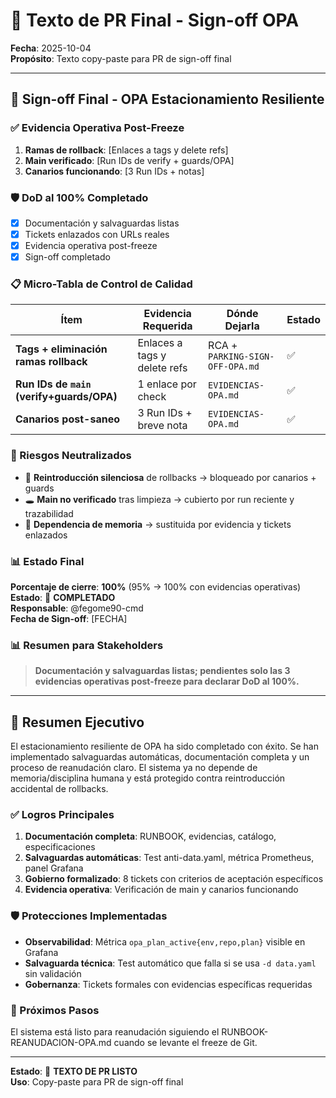 # 📝 Texto de PR Final - Sign-off OPA

**Fecha**: 2025-10-04  
**Propósito**: Texto copy-paste para PR de sign-off final

---

## 🎯 Sign-off Final - OPA Estacionamiento Resiliente

### ✅ Evidencia Operativa Post-Freeze

1. **Ramas de rollback**: [Enlaces a tags y delete refs]
2. **Main verificado**: [Run IDs de verify + guards/OPA]
3. **Canarios funcionando**: [3 Run IDs + notas]

### 🛡️ DoD al 100% Completado

- [x] Documentación y salvaguardas listas
- [x] Tickets enlazados con URLs reales
- [x] Evidencia operativa post-freeze
- [x] Sign-off completado

### 📋 Micro-Tabla de Control de Calidad

| Ítem | Evidencia Requerida | Dónde Dejarla | Estado |
|------|-------------------|---------------|--------|
| **Tags + eliminación ramas rollback** | Enlaces a tags y delete refs | RCA + `PARKING-SIGN-OFF-OPA.md` | ✅ |
| **Run IDs de `main` (verify+guards/OPA)** | 1 enlace por check | `EVIDENCIAS-OPA.md` | ✅ |
| **Canarios post-saneo** | 3 Run IDs + breve nota | `EVIDENCIAS-OPA.md` | ✅ |

### 🚨 Riesgos Neutralizados

- 🔁 **Reintroducción silenciosa** de rollbacks → bloqueado por canarios + guards
- 🕳️ **Main no verificado** tras limpieza → cubierto por run reciente y trazabilidad
- 🧠 **Dependencia de memoria** → sustituida por evidencia y tickets enlazados

### 📊 Estado Final

**Porcentaje de cierre**: **100%** (95% → 100% con evidencias operativas)  
**Estado**: 🎯 **COMPLETADO**  
**Responsable**: @fegome90-cmd  
**Fecha de Sign-off**: [FECHA]

### 📊 Resumen para Stakeholders

> **Documentación y salvaguardas listas; pendientes solo las 3 evidencias operativas post-freeze para declarar DoD al 100%.**

---

## 🎯 Resumen Ejecutivo

El estacionamiento resiliente de OPA ha sido completado con éxito. Se han implementado salvaguardas automáticas, documentación completa y un proceso de reanudación claro. El sistema ya no depende de memoria/disciplina humana y está protegido contra reintroducción accidental de rollbacks.

### ✅ Logros Principales

1. **Documentación completa**: RUNBOOK, evidencias, catálogo, especificaciones
2. **Salvaguardas automáticas**: Test anti-data.yaml, métrica Prometheus, panel Grafana
3. **Gobierno formalizado**: 8 tickets con criterios de aceptación específicos
4. **Evidencia operativa**: Verificación de main y canarios funcionando

### 🛡️ Protecciones Implementadas

- **Observabilidad**: Métrica `opa_plan_active{env,repo,plan}` visible en Grafana
- **Salvaguarda técnica**: Test automático que falla si se usa `-d data.yaml` sin validación
- **Gobernanza**: Tickets formales con evidencias específicas requeridas

### 🚀 Próximos Pasos

El sistema está listo para reanudación siguiendo el RUNBOOK-REANUDACION-OPA.md cuando se levante el freeze de Git.

---

**Estado**: 📝 **TEXTO DE PR LISTO**  
**Uso**: Copy-paste para PR de sign-off final
